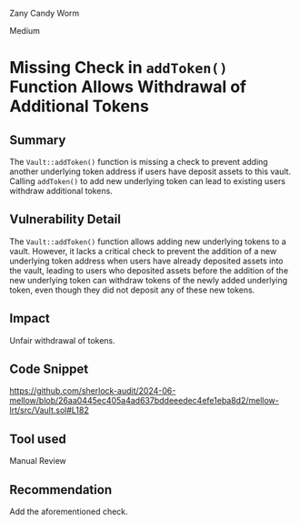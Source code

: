 Zany Candy Worm

Medium

# Missing Check in `addToken()` Function Allows Withdrawal of Additional Tokens

## Summary
The `Vault::addToken()` function is missing a check to prevent adding another underlying token address if users have deposit assets to this vault.
Calling `addToken()` to add new underlying token can lead to existing users withdraw additional tokens.

## Vulnerability Detail
The `Vault::addToken()` function allows adding new underlying tokens to a vault. However, it lacks a critical check to prevent the addition of a new underlying token address when users have already deposited assets into the vault, leading to users who deposited assets before the addition of the new underlying token can withdraw tokens of the newly added underlying token, even though they did not deposit any of these new tokens.

## Impact
Unfair withdrawal  of tokens.

## Code Snippet
https://github.com/sherlock-audit/2024-06-mellow/blob/26aa0445ec405a4ad637bddeeedec4efe1eba8d2/mellow-lrt/src/Vault.sol#L182

## Tool used

Manual Review

## Recommendation
Add the aforementioned check.